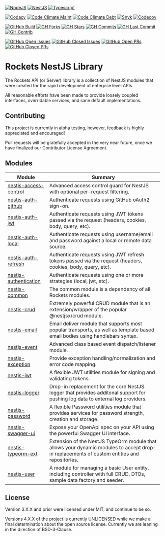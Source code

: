 [![NodeJS](https://img.shields.io/badge/Node-100%25-green?style=for-the-badge&logo=nodedotjs)](https://nestjs.org)
[![NestJS](https://img.shields.io/badge/NestJS-100%25-red?style=for-the-badge&logo=nestjs)](https://nodejs.com)
[![Typescript](https://img.shields.io/badge/Typescript-100%25-blue?style=for-the-badge&logo=typescript)](https://www.typescriptlang.org)

[![Codacy](https://app.codacy.com/project/badge/Grade/6b92bb0756ee4664a1403c4688a0d172)](https://www.codacy.com/gh/conceptadev/rockets/dashboard?utm_source=github.com&utm_medium=referral&utm_content=conceptadev/rockets&utm_campaign=Badge_Grade)
[![Code Climate Maint](https://img.shields.io/codeclimate/maintainability/conceptadev/rockets?logo=codeclimate)](https://codeclimate.com/github/conceptadev/rockets)
[![Code Climate Debt](https://img.shields.io/codeclimate/tech-debt/conceptadev/rockets?logo=codeclimate)](https://codeclimate.com/github/conceptadev/rockets)
[![Snyk](https://img.shields.io/snyk/vulnerabilities/github/conceptadev/rockets?logo=snyk)](https://app.snyk.io/org/conceptadev/project/68236780-68d2-40d3-bee2-e94046c4c1f3)
[![Codecov](https://codecov.io/gh/conceptadev/rockets/branch/main/graph/badge.svg?token=QXUHV1RP5N)](https://codecov.io/gh/conceptadev/rockets)

[![GitHub Build](https://img.shields.io/github/workflow/status/conceptadev/rockets/ci-pr-test?logo=github)](https://github.com/conceptadev/rockets/actions/workflows/ci-pr-test.yml)
[![GH Forks](https://img.shields.io/github/forks/conceptadev/rockets?logo=github)](https://github.com/conceptadev/rockets)
[![GH Stars](https://img.shields.io/github/stars/conceptadev/rockets?logo=github)](https://github.com/conceptadev/rockets)
[![GH Commits](https://img.shields.io/github/commit-activity/m/conceptadev/rockets?logo=github)](https://github.com/conceptadev/rockets)
[![GH Last Commit](https://img.shields.io/github/last-commit/conceptadev/rockets?logo=github)](https://github.com/conceptadev/rockets)
[![GH Contrib](https://img.shields.io/github/contributors/conceptadev/rockets?logo=github)](https://github.com/conceptadev/rockets/graphs/contributors)

[![GitHub Open Issues](https://img.shields.io/github/issues-raw/conceptadev/rockets?logo=github)](https://github.com/conceptadev/rockets/issues)
[![GitHub Closed Issues](https://img.shields.io/github/issues-closed-raw/conceptadev/rockets?logo=github)](https://github.com/conceptadev/rockets/issues)
[![GitHub Open PRs](https://img.shields.io/github/issues-pr-raw/conceptadev/rockets?logo=github)](https://github.com/conceptadev/rockets/pulls)
[![GitHub Closed PRs](https://img.shields.io/github/issues-pr-closed-raw/conceptadev/rockets?logo=github)](https://github.com/conceptadev/rockets/pulls)

# Rockets NestJS Library

The Rockets API (or Server) library is a collection of NestJS modules
that were created for the rapid development of enterpise level APIs.

All reasonable efforts have been made to provide loosely coupled interfaces,
overridable services, and sane default implementations.

## Contributing

This project is currently in alpha testing, however, feedback is highly
appreciated and encouraged!

Pull requests will be gratefully accepted in the very near future,
once we have finalized our Contributor License Agreement.

## Modules

| Module                                                                                                                           | Summary                                                                                                                                     |
| -------------------------------------------------------------------------------------------------------------------------------- | ------------------------------------------------------------------------------------------------------------------------------------------- |
| [nestjs-access-control](https://github.com/conceptadev/rockets/tree/main/packages/nestjs-access-control 'nestjs-access-control') | Advanced access control guard for NestJS with optional per-request filtering.                                                               |
| [nestjs-auth-github](https://github.com/conceptadev/rockets/tree/main/packages/nestjs-auth-github 'nestjs-auth-github')          | Authenticate requests using GitHub oAuth2 sign-on.                                                                                          |
| [nestjs-auth-jwt](https://github.com/conceptadev/rockets/tree/main/packages/nestjs-auth-jwt 'nestjs-auth-jwt')                   | Authenticate requests using JWT tokens passed via the request (headers, cookies, body, query, etc).                                         |
| [nestjs-auth-local](https://github.com/conceptadev/rockets/tree/main/packages/nestjs-auth-local 'nestjs-auth-local')             | Authenticate requests using username/email and password against a local or remote data source.                                              |
| [nestjs-auth-refresh](https://github.com/conceptadev/rockets/tree/main/packages/nestjs-auth-refresh 'nestjs-auth-refresh')       | Authenticate requests using JWT refresh tokens passed via the request (headers, cookies, body, query, etc).                                 |
| [nestjs-authentication](https://github.com/conceptadev/rockets/tree/main/packages/nestjs-authentication 'nestjs-authentication') | Authenticate requests using one or more strategies (local, jwt, etc).                                                                       |
| [nestjs-common](https://github.com/conceptadev/rockets/tree/main/packages/nestjs-common 'nestjs-common')                         | The common module is a dependency of all Rockets modules.                                                                                   |
| [nestjs-crud](https://github.com/conceptadev/rockets/tree/main/packages/nestjs-crud 'nestjs-crud')                               | Extremely powerful CRUD module that is an extension/wrapper of the popular @nestjsx/crud module.                                            |
| [nestjs-email](https://github.com/conceptadev/rockets/tree/main/packages/nestjs-email 'nestjs-email')                            | Email deliver module that supports most popular transports, as well as template based email bodies using handlebars syntax.                 |
| [nestjs-event](https://github.com/conceptadev/rockets/tree/main/packages/nestjs-event 'nestjs-event')                            | Advanced class based event dispatch/listener module.                                                                                        |
| [nestjs-exception](https://github.com/conceptadev/rockets/tree/main/packages/nestjs-exception 'nestjs-exception')                | Provide exception handling/normalization and error code mapping.                                                                            |
| [nestjs-jwt](https://github.com/conceptadev/rockets/tree/main/packages/nestjs-jwt 'nestjs-jwt')                                  | A flexible JWT utilities module for signing and validating tokens.                                                                          |
| [nestjs-logger](https://github.com/conceptadev/rockets/tree/main/packages/nestjs-logger 'nestjs-logger')                         | Drop-in replacement for the core NestJS logger that provides additonal support for pushing log data to external log providers.              |
| [nestjs-password](https://github.com/conceptadev/rockets/tree/main/packages/nestjs-password 'nestjs-password')                   | A flexible Password utilities module that provides services for password strength, creation and storage.                                    |
| [nestjs-swagger-ui](https://github.com/conceptadev/rockets/tree/main/packages/nestjs-swagger-ui 'nestjs-swagger-ui')             | Expose your OpenApi spec on your API using the powerful Swagger UI interface.                                                               |
| [nestjs-typeorm-ext](https://github.com/conceptadev/rockets/tree/main/packages/nestjs-typeorm-ext 'nestjs-typeorm-ext')          | Extension of the NestJS TypeOrm module that allows your dynamic modules to accept drop-in replacements of custom entities and repositories. |
| [nestjs-user](https://github.com/conceptadev/rockets/tree/main/packages/nestjs-user 'nestjs-user')                               | A module for managing a basic User entity, including controller with full CRUD, DTOs, sample data factory and seeder.                       |

## License

Version 3.X.X and prior were licensed under MIT, and continue to be so.

Versions 4.X.X of the project is currently UNLICENSED while we make a final
determination about the open source license. Currently we are leaning in the
direction of BSD-3-Clause.
